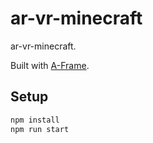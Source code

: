 # ar-vr-minecraft

ar-vr-minecraft.

Built with [A-Frame](https://aframe.io).

## Setup

```sh
npm install
npm run start
```
